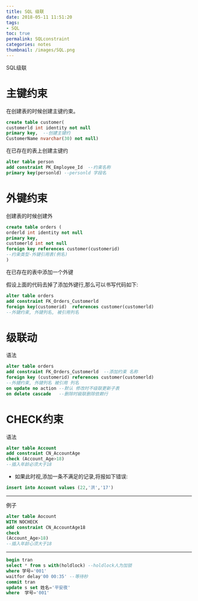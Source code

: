 ```yaml
---
title: SQL 级联
date: 2018-05-11 11:51:20
tags:
- SQL
toc: true
permalink: SQLconstraint
categories: notes
thumbnail: /images/SQL.png
---
```

SQL级联
<!--more-->
# 主键约束
在创建表的时候创建主键约束。
```sql
create table customer(
customerld int identity not null
primary key,  --创建主键约
CustomerName nvarchar(30) not null)
```

在已存在的表上创建主键约
```sql
alter table person
add constraint PK_Employee_Id  --约束名称
primary key(personld) --personld 字段名
```

# 外键约束
创建表的时候创建外
```sql
create table orders (
orderld int identity not null
primary key,
customerld int not null
foreign key references customer(customerid)
--约束类型-外键引用表(例名)
)
```

在已存在的表中添加一个外键

假设上面的代码去掉了添加外键行,那么可以书写代码如下:
```sql
alter table orders
add constraint FK_Orders_Customerld
foreign key(customerid)  references customer(customerld)
--外键约束, 外键列名, 被引用列名
```

# 级联动
语法
```sql
alter table orders
add constraint FK_Orders_Customerld  --添加约束 名称
foreign key (customerid) references customer(customerld)
--外揵约束, 外键列名 被引用 列名
on update no action --默认 修改时不级联更新子表
on delete cascade   --删除时級联删除依赖行
```
# CHECK约束
语法
```sql
alter table Account
add constraint CN_AccountAge
check (Account_Age>18)
--插入年龄必须大于18
```
- 如果此时视,添加一条不满足的记录,将报如下错误:
```sql
insert into Account values (22,'洪','17')
```
----------------------------------------------------------
例子
```sql
alter table Aocount
WITH NOCHECK
add constraint CN_AccountAge18
check
(Account_Age>18)
--插入年龄心须大于18
```
---
```sql
begin tran
select * from s with(holdlock) --holdlock人为加锁
where 学号='001'
waitfor delay'00 00:35' --等待秒
commit tran
update s set 姓名='平安夜'
where  学号='001'
```
